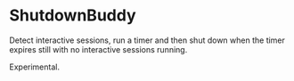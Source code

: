 # ShutdownBuddy

Detect interactive sessions, run a timer and then shut down when the timer expires still with no interactive
sessions running.

Experimental.

